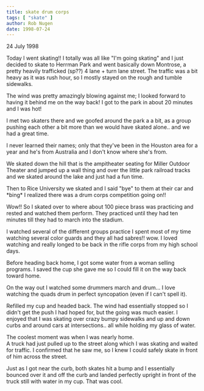 ```yaml
---
title: skate drum corps
tags: [ "skate" ]
author: Rob Nugen
date: 1998-07-24
---
```


<title>Skate and skate</title>

<p class=date>24 July 1998</p>

<p>Today I went skating!!  I totally was all like "I'm going skating" and I just decided to skate to Herrman Park and went basically down Montrose, a pretty heavily trafficked (sp??) 4 lane + turn lane street.  The traffic was a bit heavy as it was rush hour, so I mostly stayed on the rough and tumble sidewalks.

<p>The wind was pretty amazingly blowing against me; I looked forward to having it behind me on the way back!  I got to the park in about 20 minutes and I was hot!

<p>I met two skaters there and we goofed around the park a a bit, as a group pushing each other a bit more than we would have skated alone.. and we had a great time. 

<p>I never learned their names; only that they've been in the Houston area for a year and he's from Australia and I don't know where she's from.

<p>We skated down the hill that is the ampitheater seating for Miller Outdoor Theater and jumped up a wall thing and over the little park railroad tracks and we skated around the lake and just had a fun time.

<p>Then to Rice University we skated and I said "bye" to them at their car and *bing* I realized there was a drum corps competition going on!!

<p>Wow!!  So I skated over to where about 100 piece brass was practicing and rested and watched them perform.
They practiced until they had ten minutes till they had to march into the stadium.

<p>I watched several of the different groups practice I spent most of my time watching several color guards and they all had sabres!!  wow.  I loved watching and really longed to be back in the rifle corps from my high school days.

<p>Before heading back home, I got some water from a woman selling programs. I saved the cup she gave me so I could fill it on the way back toward home.

<p>On the way out I watched some drummers march and drum... I love watching the quads drum in perfect syncopation (even if I can't spell it).

<p>Refilled my cup and headed back.  The wind had essentially stopped so I didn't get the push I had hoped for, but the going was much easier.  I enjoyed that I was skating over crazy bumpy sidewalks and up and down curbs and around cars at intersections.. all while holding my glass of water.

<p>The coolest moment was when I was nearly home.
<br>A truck had just pulled up to the street along which I was skating and waited for traffic.  I confirmed that he saw me, so I knew I could safely skate in front of him across the street.  

<p>Just as I got near the curb, both skates hit a bump and I essentially bounced over it and off the curb and landed perfectly upright in front of the truck still with water in my cup.  That was cool.
</p>
